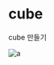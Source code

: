 # cube
cube 만들기

![a](https://user-images.githubusercontent.com/84187970/141293550-56f5c81d-29b6-4574-8fa7-70d837322993.gif)

